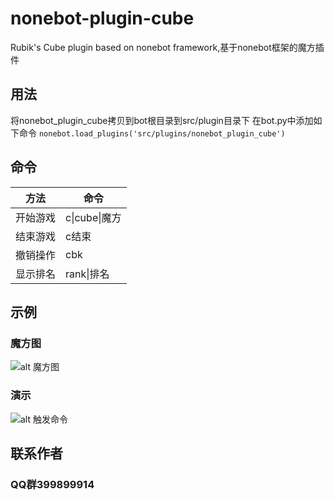 # nonebot-plugin-cube
Rubik's Cube plugin based on nonebot framework,基于nonebot框架的魔方插件

## 用法
将nonebot_plugin_cube拷贝到bot根目录到src/plugin目录下
在bot.py中添加如下命令
`nonebot.load_plugins('src/plugins/nonebot_plugin_cube')`

## 命令
|  方法  | 命令  |
|  ----  | ----  |
| 开始游戏  | c\|cube\|魔方 |
| 结束游戏  | c结束      |
| 撤销操作  | cbk       |
| 显示排名  | rank\|排名 | 

## 示例

### 魔方图
![alt 魔方图](https://gchat.qpic.cn/gchatpic_new/2743836019/3889899914-3136449246-D7B90CE8025E25E3BFEE608944EABFBF/0?term=3&amp)

### 演示
![alt 触发命令](https://gchat.qpic.cn/gchatpic_new/2743836019/3889899914-2341900208-6F234AD5548F682B0A2E1D5646C0C0F2/0?term=3&amp)

## 联系作者
### QQ群399899914

